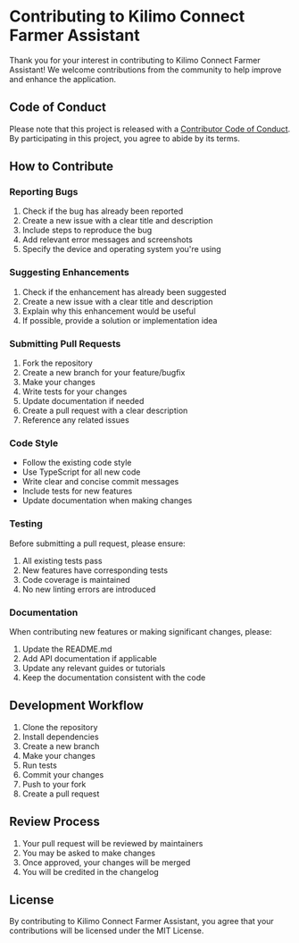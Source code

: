 # Contributing to Kilimo Connect Farmer Assistant

Thank you for your interest in contributing to Kilimo Connect Farmer Assistant! We welcome contributions from the community to help improve and enhance the application.

## Code of Conduct

Please note that this project is released with a [Contributor Code of Conduct](CODE_OF_CONDUCT.md). By participating in this project, you agree to abide by its terms.

## How to Contribute

### Reporting Bugs

1. Check if the bug has already been reported
2. Create a new issue with a clear title and description
3. Include steps to reproduce the bug
4. Add relevant error messages and screenshots
5. Specify the device and operating system you're using

### Suggesting Enhancements

1. Check if the enhancement has already been suggested
2. Create a new issue with a clear title and description
3. Explain why this enhancement would be useful
4. If possible, provide a solution or implementation idea

### Submitting Pull Requests

1. Fork the repository
2. Create a new branch for your feature/bugfix
3. Make your changes
4. Write tests for your changes
5. Update documentation if needed
6. Create a pull request with a clear description
7. Reference any related issues

### Code Style

- Follow the existing code style
- Use TypeScript for all new code
- Write clear and concise commit messages
- Include tests for new features
- Update documentation when making changes

### Testing

Before submitting a pull request, please ensure:

1. All existing tests pass
2. New features have corresponding tests
3. Code coverage is maintained
4. No new linting errors are introduced

### Documentation

When contributing new features or making significant changes, please:

1. Update the README.md
2. Add API documentation if applicable
3. Update any relevant guides or tutorials
4. Keep the documentation consistent with the code

## Development Workflow

1. Clone the repository
2. Install dependencies
3. Create a new branch
4. Make your changes
5. Run tests
6. Commit your changes
7. Push to your fork
8. Create a pull request

## Review Process

1. Your pull request will be reviewed by maintainers
2. You may be asked to make changes
3. Once approved, your changes will be merged
4. You will be credited in the changelog

## License

By contributing to Kilimo Connect Farmer Assistant, you agree that your contributions will be licensed under the MIT License.
